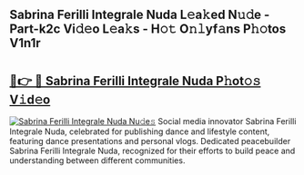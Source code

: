 ## Sabrina Ferilli Integrale Nuda L𝚎a𝚔ed N𝚞𝚍e - Part-k2c Vi𝚍𝚎o L𝚎a𝚔s - H𝚘𝚝 O𝚗𝚕yf𝚊ns P𝚑𝚘tos V1n1r

# <h2><a href="http://kf3i8w.oniu.top/?m=Sabrina+Ferilli+Integrale+Nuda">🔗👉 🔴 Sabrina Ferilli Integrale Nuda P𝚑ot𝚘𝚜 V𝚒d𝚎o</a></h2>

[![Sabrina Ferilli Integrale Nuda Nu𝚍e𝚜](https://i.imgur.com/0qMVB7G.gif)](http://kf3i8w.oniu.top/?m=Sabrina+Ferilli+Integrale+Nuda)
Social media innovator Sabrina Ferilli Integrale Nuda, celebrated for publishing dance and lifestyle content, featuring dance presentations and personal vlogs. Dedicated peacebuilder Sabrina Ferilli Integrale Nuda, recognized for their efforts to build peace and understanding between different communities.  
